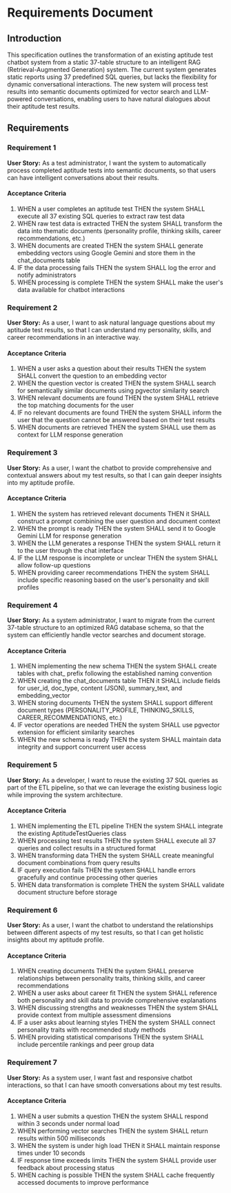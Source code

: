 # Requirements Document

## Introduction

This specification outlines the transformation of an existing aptitude test chatbot system from a static 37-table structure to an intelligent RAG (Retrieval-Augmented Generation) system. The current system generates static reports using 37 predefined SQL queries, but lacks the flexibility for dynamic conversational interactions. The new system will process test results into semantic documents optimized for vector search and LLM-powered conversations, enabling users to have natural dialogues about their aptitude test results.

## Requirements

### Requirement 1

**User Story:** As a test administrator, I want the system to automatically process completed aptitude tests into semantic documents, so that users can have intelligent conversations about their results.

#### Acceptance Criteria

1. WHEN a user completes an aptitude test THEN the system SHALL execute all 37 existing SQL queries to extract raw test data
2. WHEN raw test data is extracted THEN the system SHALL transform the data into thematic documents (personality profile, thinking skills, career recommendations, etc.)
3. WHEN documents are created THEN the system SHALL generate embedding vectors using Google Gemini and store them in the chat_documents table
4. IF the data processing fails THEN the system SHALL log the error and notify administrators
5. WHEN processing is complete THEN the system SHALL make the user's data available for chatbot interactions

### Requirement 2

**User Story:** As a user, I want to ask natural language questions about my aptitude test results, so that I can understand my personality, skills, and career recommendations in an interactive way.

#### Acceptance Criteria

1. WHEN a user asks a question about their results THEN the system SHALL convert the question to an embedding vector
2. WHEN the question vector is created THEN the system SHALL search for semantically similar documents using pgvector similarity search
3. WHEN relevant documents are found THEN the system SHALL retrieve the top matching documents for the user
4. IF no relevant documents are found THEN the system SHALL inform the user that the question cannot be answered based on their test results
5. WHEN documents are retrieved THEN the system SHALL use them as context for LLM response generation

### Requirement 3

**User Story:** As a user, I want the chatbot to provide comprehensive and contextual answers about my test results, so that I can gain deeper insights into my aptitude profile.

#### Acceptance Criteria

1. WHEN the system has retrieved relevant documents THEN it SHALL construct a prompt combining the user question and document context
2. WHEN the prompt is ready THEN the system SHALL send it to Google Gemini LLM for response generation
3. WHEN the LLM generates a response THEN the system SHALL return it to the user through the chat interface
4. IF the LLM response is incomplete or unclear THEN the system SHALL allow follow-up questions
5. WHEN providing career recommendations THEN the system SHALL include specific reasoning based on the user's personality and skill profiles

### Requirement 4

**User Story:** As a system administrator, I want to migrate from the current 37-table structure to an optimized RAG database schema, so that the system can efficiently handle vector searches and document storage.

#### Acceptance Criteria

1. WHEN implementing the new schema THEN the system SHALL create tables with chat_ prefix following the established naming convention
2. WHEN creating the chat_documents table THEN it SHALL include fields for user_id, doc_type, content (JSON), summary_text, and embedding_vector
3. WHEN storing documents THEN the system SHALL support different document types (PERSONALITY_PROFILE, THINKING_SKILLS, CAREER_RECOMMENDATIONS, etc.)
4. IF vector operations are needed THEN the system SHALL use pgvector extension for efficient similarity searches
5. WHEN the new schema is ready THEN the system SHALL maintain data integrity and support concurrent user access

### Requirement 5

**User Story:** As a developer, I want to reuse the existing 37 SQL queries as part of the ETL pipeline, so that we can leverage the existing business logic while improving the system architecture.

#### Acceptance Criteria

1. WHEN implementing the ETL pipeline THEN the system SHALL integrate the existing AptitudeTestQueries class
2. WHEN processing test results THEN the system SHALL execute all 37 queries and collect results in a structured format
3. WHEN transforming data THEN the system SHALL create meaningful document combinations from query results
4. IF query execution fails THEN the system SHALL handle errors gracefully and continue processing other queries
5. WHEN data transformation is complete THEN the system SHALL validate document structure before storage

### Requirement 6

**User Story:** As a user, I want the chatbot to understand the relationships between different aspects of my test results, so that I can get holistic insights about my aptitude profile.

#### Acceptance Criteria

1. WHEN creating documents THEN the system SHALL preserve relationships between personality traits, thinking skills, and career recommendations
2. WHEN a user asks about career fit THEN the system SHALL reference both personality and skill data to provide comprehensive explanations
3. WHEN discussing strengths and weaknesses THEN the system SHALL provide context from multiple assessment dimensions
4. IF a user asks about learning styles THEN the system SHALL connect personality traits with recommended study methods
5. WHEN providing statistical comparisons THEN the system SHALL include percentile rankings and peer group data

### Requirement 7

**User Story:** As a system user, I want fast and responsive chatbot interactions, so that I can have smooth conversations about my test results.

#### Acceptance Criteria

1. WHEN a user submits a question THEN the system SHALL respond within 3 seconds under normal load
2. WHEN performing vector searches THEN the system SHALL return results within 500 milliseconds
3. WHEN the system is under high load THEN it SHALL maintain response times under 10 seconds
4. IF response time exceeds limits THEN the system SHALL provide user feedback about processing status
5. WHEN caching is possible THEN the system SHALL cache frequently accessed documents to improve performance